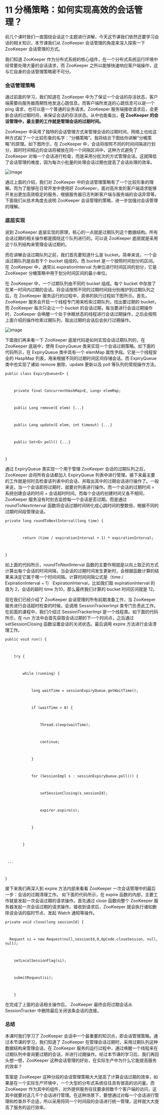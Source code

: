 11 分桶策略：如何实现高效的会话管理？
====================

前几个课时我们一直围绕会话这个主题进行讲解，今天这节课我们依然还要学习会话的相关知识，本节课我们从 ZooKeeper 会话管理的角度来深入探索一下 ZooKeeper 会话管理的方式。

我们知道 ZooKeeper 作为分布式系统的核心组件，在一个分布式系统运行环境中经常要处理大量的会话请求，而 ZooKeeper 之所以能够快速响应客户端操作，这与它自身的会话管理策略密不可分。

### 会话管理策略

通过前面的学习，我们知道在 ZooKeeper 中为了保证一个会话的存活状态，客户端需要向服务器周期性地发送心跳信息。而客户端所发送的心跳信息可以是一个 ping 请求，也可以是一个普通的业务请求。ZooKeeper 服务端接收请求后，会更新会话的过期时间，来保证会话的存活状态。从中也能看出，**在 ZooKeeper 的会话管理中，最主要的工作就是管理会话的过期时间。**

ZooKeeper 中采用了独特的会话管理方式来管理会话的过期时间，网络上也给这种方式起了一个比较形象的名字：“分桶策略”。我将结合下图给你讲解“分桶策略”的原理。如下图所示，在 ZooKeeper 中，会话将按照不同的时间间隔进行划分，超时时间相近的会话将被放在同一个间隔区间中，这种方式避免了 ZooKeeper 对每一个会话进行检查，而是采用分批次的方式管理会话。这就降低了会话管理的难度，因为每次小批量的处理会话过期也提高了会话处理的效率。

![image](assets/Ciqc1F7gfSCAGDAIAABZCSkfyB0372.png)

通过上面的介绍，我们对 ZooKeeper 中的会话管理策略有了一个比较形象的理解。而为了能够在日常开发中使用好 ZooKeeper，面对高并发的客户端请求能够开发出更加高效稳定的服务，根据服务器日志判断客户端与服务端的会话异常等。下面我们从技术角度去说明 ZooKeeper 会话管理的策略，进一步加强对会话管理的理解。

### 底层实现

说到 ZooKeeper 底层实现的原理，核心的一点就是过期队列这个数据结构。所有会话过期的相关操作都是围绕这个队列进行的。可以说 ZooKeeper 底层就是采用这个队列结构来管理会话过期的。

而在讲解会话过期队列之前，我们首先要知道什么是 bucket。简单来说，一个会话过期队列是由若干个 bucket 组成的。而 bucket 是一个按照时间划分的区间。在 ZooKeeper 中，通常以 expirationInterval 为单位进行时间区间的划分，它是 ZooKeeper 分桶策略中用于划分时间区间的最小单位。

在 ZooKeeper 中，一个过期队列由不同的 bucket 组成。每个 bucket 中存放了在某一时间内过期的会话。将会话按照不同的过期时间段分别维护到过期队列之后，在 ZooKeeper 服务运行的过程中，具体的执行过程如下图所示。首先，ZooKeeper 服务会开启一个线程专门用来检索过期队列，找出要过期的 bucket，而 ZooKeeper 每次只会让一个 bucket 的会话过期，每当要进行会话过期操作时，ZooKeeper 会唤醒一个处于休眠状态的线程进行会话过期操作，之后会按照上面介绍的操作检索过期队列，取出过期的会话后会执行过期操作。

![image](assets/CgqCHl7gfSqADJ72AAA2hG45T-M370.png)

下面我们再来看一下 ZooKeeper 底层代码是如何实现会话过期队列的，在 ZooKeeper 底层中，使用 ExpiryQueue 类来实现一个会话过期策略。如下面的代码所示，在 ExpiryQueue 类中具有一个 elemMap 属性字段。它是一个线程安全的 HaspMap 列表，用来根据不同的过期时间区间存储会话。而 ExpiryQueue 类中也实现了诸如 remove 删除、update 更新以及 poll 等队列的常规操作方法。

```
public class ExpiryQueue<E> {



    private final ConcurrentHashMap<E, Long> elemMap;



    public Long remove(E elem) {...}



    public Long update(E elem, int timeout) {...}



    public Set<E> poll() {...}



}

```

通过 ExpiryQueue 类实现一个用于管理 ZooKeeper 会话的过期队列之后，ZooKeeper 会将所有会话都加入 ExpiryQueue 列表中进行管理。接下来最主要的工作就是何时去检查该列表中的会话，并取出其中的过期会话进行操作了。一般来说，当一个会话即将过期时，就要对列表进行操作。而一个会话的过期时间 = 系统创建会话的时间 + 会话超时时间。而每个会话的创建时间又各不相同，ZooKeeper 服务没有时刻去监控每一个会话是否过期。而是通过 roundToNextInterval 函数将会话过期时间转化成心跳时间的整数倍，根据不同的过期时间段管理会话。

```
private long roundToNextInterval(long time) {



        return (time / expirationInterval + 1) * expirationInterval;



}

```

如上面的代码所示，roundToNextInterval 函数的主要作用就是以向上取正的方式计算出每个会话的时间间隔，当会话的过期时间发生更新时，会根据函数计算的结果来决定它属于哪一个时间间隔。计算时间间隔公式是（time / ExpirationInterval + 1） ExpirationInterval，比如我们取 expirationInterval 的值为 2，会话的超时 time 为10，那么最终我们计算的 bucket 时间区间就是 12。

现在我们已经介绍了 ZooKeeper 会话管理的所有前期准备工作，当 ZooKeeper 服务进行会话超时检查的时候，会调用 SessionTrackerImpl 类专门负责此工作。在前面的课程中，我们介绍过 SessionTrackerImpl 是一个线程类。如下面的代码所示，在 run 方法中会首先获取会话过期的下一个时间点，之后通过 setSessionClosing 函数设置会话的关闭状态。最后调用 expire 方法进行会话清理工作。

```
public void run() {



    try {



        while (running) {



            long waitTime = sessionExpiryQueue.getWaitTime();



            if (waitTime > 0) {



                Thread.sleep(waitTime);



                continue;



            }



            for (SessionImpl s : sessionExpiryQueue.poll()) {



                setSessionClosing(s.sessionId);



                expirer.expire(s);



            }



        }



 ...



}

```

接下来我们再深入到 expire 方法内部来看看 ZooKeeper 一次会话管理中的最后一步：会话的过期清理工作。 如下面的代码所示，在 expire 函数的内部，主要工作就是发起一次会话过期的请求操作。首先通过 close 函数向整个 ZooKeeper 服务器发起一次会话过期的请求操作。接收到请求后，ZooKeeper 就会执行诸如删除该会话的临时节点、发起 Watch 通知等操作。

```
private void close(long sessionId) {



  Request si = new Request(null,sessionId,0,OpCode.closeSession, null, null);



    setLocalSessionFlag(si);



    submitRequest(si);



    }

```

在完成了上面的会话相关操作后， ZooKeeper 最终会将过期会话从 SessionTracker 中删除最后关闭该条会话的连接。

### 总结

本课时我们学习了 ZooKeeper 会话中一个最重要的知识点，即会话管理策略。通过本节课的学习，我们知道了 ZooKeeper 在管理会话过期时，采用过期队列这种数据结构来管理会话，在 ZooKeeper 服务的运行过程中，通过唤醒一个线程来在过期队列中查询要过期的会话，并进行过期操作。经过本节课的学习后，我们再回头想一想，ZooKeeper 这种会话管理的好处，在实际生产中为什么它能提高服务的效率？

答案是 ZooKeeper 这种分段的会话管理策略大大提高了计算会话过期的效率，如果是在一个实际生产环境中，一个大型的分布式系统往往具有很高的访问量。而 ZooKeeper 作为其中的组件，对外提供服务往往要承担数千个客户端的访问，这其中就要对这几千个会话进行管理。在这种场景下，要想通过对每一个会话进行管理和检查并不合适，所以采用将同一个时间段的会话进行统一管理，这样就大大提高了服务的运行效率。
